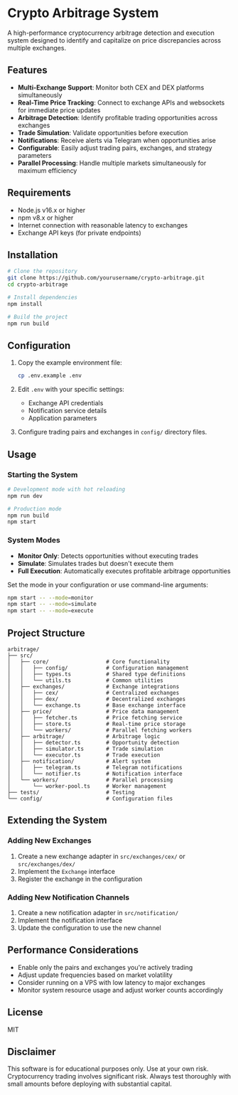 # Crypto Arbitrage System

A high-performance cryptocurrency arbitrage detection and execution system designed to identify and capitalize on price discrepancies across multiple exchanges.

## Features

- **Multi-Exchange Support**: Monitor both CEX and DEX platforms simultaneously
- **Real-Time Price Tracking**: Connect to exchange APIs and websockets for immediate price updates
- **Arbitrage Detection**: Identify profitable trading opportunities across exchanges
- **Trade Simulation**: Validate opportunities before execution
- **Notifications**: Receive alerts via Telegram when opportunities arise
- **Configurable**: Easily adjust trading pairs, exchanges, and strategy parameters
- **Parallel Processing**: Handle multiple markets simultaneously for maximum efficiency

## Requirements

- Node.js v16.x or higher
- npm v8.x or higher
- Internet connection with reasonable latency to exchanges
- Exchange API keys (for private endpoints)

## Installation

```bash
# Clone the repository
git clone https://github.com/yourusername/crypto-arbitrage.git
cd crypto-arbitrage

# Install dependencies
npm install

# Build the project
npm run build
```

## Configuration

1. Copy the example environment file:

   ```bash
   cp .env.example .env
   ```

2. Edit `.env` with your specific settings:

   - Exchange API credentials
   - Notification service details
   - Application parameters

3. Configure trading pairs and exchanges in `config/` directory files.

## Usage

### Starting the System

```bash
# Development mode with hot reloading
npm run dev

# Production mode
npm run build
npm start
```

### System Modes

- **Monitor Only**: Detects opportunities without executing trades
- **Simulate**: Simulates trades but doesn't execute them
- **Full Execution**: Automatically executes profitable arbitrage opportunities

Set the mode in your configuration or use command-line arguments:

```bash
npm start -- --mode=monitor
npm start -- --mode=simulate
npm start -- --mode=execute
```

## Project Structure

```
arbitrage/
├── src/
│   ├── core/                  # Core functionality
│   │   ├── config/            # Configuration management
│   │   ├── types.ts           # Shared type definitions
│   │   └── utils.ts           # Common utilities
│   ├── exchanges/             # Exchange integrations
│   │   ├── cex/               # Centralized exchanges
│   │   ├── dex/               # Decentralized exchanges
│   │   └── exchange.ts        # Base exchange interface
│   ├── price/                 # Price data management
│   │   ├── fetcher.ts         # Price fetching service
│   │   ├── store.ts           # Real-time price storage
│   │   └── workers/           # Parallel fetching workers
│   ├── arbitrage/             # Arbitrage logic
│   │   ├── detector.ts        # Opportunity detection
│   │   ├── simulator.ts       # Trade simulation
│   │   └── executor.ts        # Trade execution
│   ├── notification/          # Alert system
│   │   ├── telegram.ts        # Telegram notifications
│   │   └── notifier.ts        # Notification interface
│   └── workers/               # Parallel processing
│       └── worker-pool.ts     # Worker management
├── tests/                     # Testing
└── config/                    # Configuration files
```

## Extending the System

### Adding New Exchanges

1. Create a new exchange adapter in `src/exchanges/cex/` or `src/exchanges/dex/`
2. Implement the `Exchange` interface
3. Register the exchange in the configuration

### Adding New Notification Channels

1. Create a new notification adapter in `src/notification/`
2. Implement the notification interface
3. Update the configuration to use the new channel

## Performance Considerations

- Enable only the pairs and exchanges you're actively trading
- Adjust update frequencies based on market volatility
- Consider running on a VPS with low latency to major exchanges
- Monitor system resource usage and adjust worker counts accordingly

## License

MIT

## Disclaimer

This software is for educational purposes only. Use at your own risk. Cryptocurrency trading involves significant risk. Always test thoroughly with small amounts before deploying with substantial capital.
